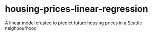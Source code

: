 # housing-prices-linear-regression
A linear model created to predict future housing prices in a Seattle neighbourhood

